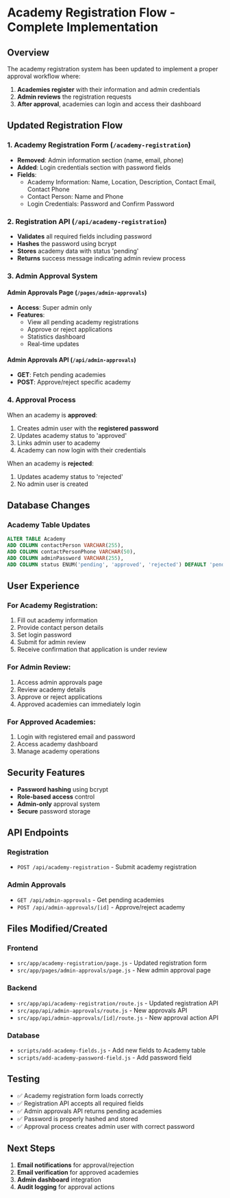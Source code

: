 # Academy Registration Flow - Complete Implementation

## Overview
The academy registration system has been updated to implement a proper approval workflow where:
1. **Academies register** with their information and admin credentials
2. **Admin reviews** the registration requests
3. **After approval**, academies can login and access their dashboard

## Updated Registration Flow

### 1. Academy Registration Form (`/academy-registration`)
- **Removed**: Admin information section (name, email, phone)
- **Added**: Login credentials section with password fields
- **Fields**:
  - Academy Information: Name, Location, Description, Contact Email, Contact Phone
  - Contact Person: Name and Phone
  - Login Credentials: Password and Confirm Password

### 2. Registration API (`/api/academy-registration`)
- **Validates** all required fields including password
- **Hashes** the password using bcrypt
- **Stores** academy data with status 'pending'
- **Returns** success message indicating admin review process

### 3. Admin Approval System

#### Admin Approvals Page (`/pages/admin-approvals`)
- **Access**: Super admin only
- **Features**:
  - View all pending academy registrations
  - Approve or reject applications
  - Statistics dashboard
  - Real-time updates

#### Admin Approvals API (`/api/admin-approvals`)
- **GET**: Fetch pending academies
- **POST**: Approve/reject specific academy

### 4. Approval Process
When an academy is **approved**:
1. Creates admin user with the **registered password**
2. Updates academy status to 'approved'
3. Links admin user to academy
4. Academy can now login with their credentials

When an academy is **rejected**:
1. Updates academy status to 'rejected'
2. No admin user is created

## Database Changes

### Academy Table Updates
```sql
ALTER TABLE Academy 
ADD COLUMN contactPerson VARCHAR(255),
ADD COLUMN contactPersonPhone VARCHAR(50),
ADD COLUMN adminPassword VARCHAR(255),
ADD COLUMN status ENUM('pending', 'approved', 'rejected') DEFAULT 'pending';
```

## User Experience

### For Academy Registration:
1. Fill out academy information
2. Provide contact person details
3. Set login password
4. Submit for admin review
5. Receive confirmation that application is under review

### For Admin Review:
1. Access admin approvals page
2. Review academy details
3. Approve or reject applications
4. Approved academies can immediately login

### For Approved Academies:
1. Login with registered email and password
2. Access academy dashboard
3. Manage academy operations

## Security Features
- **Password hashing** using bcrypt
- **Role-based access** control
- **Admin-only** approval system
- **Secure** password storage

## API Endpoints

### Registration
- `POST /api/academy-registration` - Submit academy registration

### Admin Approvals
- `GET /api/admin-approvals` - Get pending academies
- `POST /api/admin-approvals/[id]` - Approve/reject academy

## Files Modified/Created

### Frontend
- `src/app/academy-registration/page.js` - Updated registration form
- `src/app/pages/admin-approvals/page.js` - New admin approval page

### Backend
- `src/app/api/academy-registration/route.js` - Updated registration API
- `src/app/api/admin-approvals/route.js` - New approvals API
- `src/app/api/admin-approvals/[id]/route.js` - New approval action API

### Database
- `scripts/add-academy-fields.js` - Add new fields to Academy table
- `scripts/add-academy-password-field.js` - Add password field

## Testing
- ✅ Academy registration form loads correctly
- ✅ Registration API accepts all required fields
- ✅ Admin approvals API returns pending academies
- ✅ Password is properly hashed and stored
- ✅ Approval process creates admin user with correct password

## Next Steps
1. **Email notifications** for approval/rejection
2. **Email verification** for approved academies
3. **Admin dashboard** integration
4. **Audit logging** for approval actions
